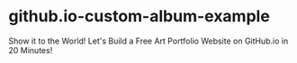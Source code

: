 # github.io-custom-album-example
Show it to the World! Let's Build a Free Art Portfolio Website on GitHub.io in 20 Minutes!
